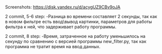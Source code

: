 Screenshots: https://disk.yandex.ru/d/acygUZ9CBv9oJA

2 commit, 5-6 step:
        -Разница во времени составляет 2 секунды, так как в новом фильтре есть ввод\вывод картинки, параметров для работы фильтра к ней, что задерживает работу программы.
  
2 commit, 8 step: 
        -Время, затраченное на работу уменьшилось на секунду по сравнению с версией программы new_filter.py, так как программа не тратит время на ввод данных.

